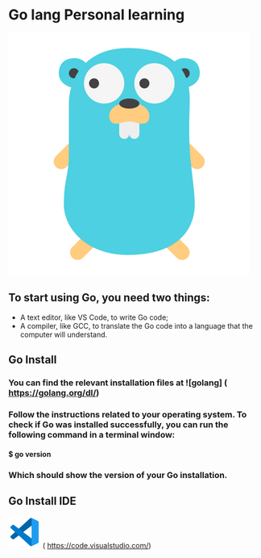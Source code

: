 # Go lang Personal learning

![Icon Go lang](icons8-golang.svg)

## To start using Go, you need two things:

* A text editor, like VS Code, to write Go code;
* A compiler, like GCC, to translate the Go code into a language that the computer will understand.

## Go Install

### You can find the relevant installation files at ![golang] ( https://golang.org/dl/)

### Follow the instructions related to your operating system. To check if Go was installed successfully, you can run the following command in a terminal window:

#### $ go version

### Which should show the version of your Go installation.

## Go Install IDE

![Visual Studio Code Icon](vscode-svgrepo-com.svg) ( https://code.visualstudio.com/)


